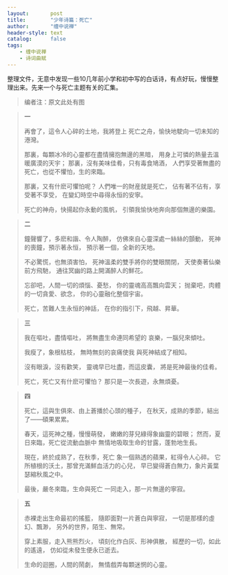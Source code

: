 ```yaml
---
layout:       post
title:        "少年诗篇：死亡"
author:       "缠中说禅"
header-style: text
catalog:      false
tags:
    - 缠中说禅
    - 诗词曲赋
---
```


整理文件，无意中发现一些10几年前小学和初中写的白话诗，有点好玩，慢慢整理出来。先来一个与死亡主题有关的汇集。



> 编者注：原文此处有图



> **一**
>
> 
>
> 再會了，這令人心碎的土地，我將登上
> 死亡之舟，愉快地駛向一切未知的港灣。
>
> 
>
> 那裏，每顆冰冷的心靈都在盡情擁抱無邊的黑暗，
> 用身上可憐的熱量去溫暖廣漠的天宇；
> 那裏，沒有美味佳肴，只有毒食鳩酒，
> 人們享受著無盡的死亡，也從不懼怕，生的來臨。
>
> 
>
> 那裏，又有什麽可懼怕呢？
> 人們唯一的財産就是死亡，
> 佔有著不佔有，享受著不享受，
> 在變幻時空中尋得永恒的安寧。
>
> 
>
> 死亡的神舟，快揚起你永動的風帆，
> 引領我愉快地奔向那個無邊的樂園。



> **二**
>
> 
>
> 鐘聲響了，多麽和諧、令人陶醉，
> 仿佛來自心靈深處一絲絲的顫動，
> 死神的喪鐘，預示著永恒，
> 預示著一個，全新的天地。
>
> 
>
> 不必驚慌，也無須害怕，
> 死神溫柔的雙手將你的雙眼關閉，
> 天使奏著仙樂前方飛馳，
> 通往冥幽的路上開滿醉人的鮮花。
>
> 
>
> 忘卻吧，人間一切的煩惱、憂愁，
> 你的靈魂高高飄向雲天；
> 抛棄吧，肉體的一切貪愛、欲念，
> 你的心靈融化整個宇宙。
>
> 
>
> 死亡，苦難人生永恒的神話，
> 在你的指引下，飛越、昇華。



> **三**
>
> 
>
> 我在嘔吐，盡情嘔吐，
> 將無盡生命連同希望的
> 哀樂，一腦兒來傾吐。
>
> 
>
> 我瘦了，象根枯枝，
> 無時無刻的哀痛使我
> 與死神結成了相知。
>
> 
>
> 沒有眼淚，沒有歡笑，
> 靈魂早已吐盡，而這皮囊，
> 將是死神最後的佳肴。
>
> 
>
> 死亡，死亡又有什麽可懼怕？
> 那只是一次長遊，永無煩憂。



> **四**
>
> 
>
> 死亡，這與生俱來、由上蒼播於心頭的種子，
> 在秋天，成熟的季節，結出了——碩果累累。
>
> 
>
> 春天，這死神之種，慢慢萌發，
> 嫩嫩的芽兒綠得象幽靈的碧眼；
> 然而，夏日來臨，死亡從流動血脈中
> 無情地吸取生命的甘露，蓬勃地生長。
>
> 
>
> 現在，終於成熟了，在秋季，死亡
> 象一個熟透的蘋果，紅得令人心碎。
> 它所植根的沃土，那曾充滿鮮血活力的心兒，
> 早已變得蒼白無力，象片黃葉瑟縮秋風之中。
>
> 
>
> 最後，嚴冬來臨，生命與死亡
> 一同走入，那一片無邊的寧寂。



> **五**
>
> 
>
> 赤裸走出生命最初的搖籃，
> 隨即面對一片蒼白與寧寂，
> 一切是那樣的虛幻、飄渺，
> 另外的世界，陌生、無常。
>
> 
>
> 穿上素服，走入熊熊烈火，
> 頃刻化作白灰、形神俱散，
> 經歷的一切，如此的遙遠，
> 仿如從未發生便永已逝去。
>
> 
>
> 生命的迴圈，人間的鬧劇，
> 無情戲弄每顆迷惘的心靈。
